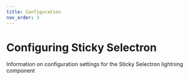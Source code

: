 ```yaml
---
title: Configuration
nav_order: 3
---
```


# Configuring Sticky Selectron

Information on configuration settings for the Sticky Selectron lightning component
